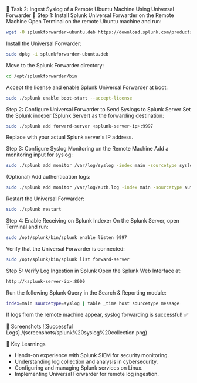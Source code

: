 📂 Task 2: Ingest Syslog of a Remote Ubuntu Machine Using Universal Forwarder 🔄
Step 1: Install Splunk Universal Forwarder on the Remote Machine
Open Terminal on the remote Ubuntu machine and run:
```bash
wget -O splunkforwarder-ubuntu.deb https://download.splunk.com/products/universalforwarder/releases/latest/linux/splunkforwarder-latest-linux-2.0-amd64.deb
```
Install the Universal Forwarder:
```bash
sudo dpkg -i splunkforwarder-ubuntu.deb
```

Move to the Splunk Forwarder directory:
```bash
cd /opt/splunkforwarder/bin
```

Accept the license and enable Splunk Universal Forwarder at boot:
```bash
sudo ./splunk enable boot-start --accept-license
```

Step 2: Configure Universal Forwarder to Send Syslogs to Splunk Server
Set the Splunk indexer (Splunk Server) as the forwarding destination:
```bash
sudo ./splunk add forward-server <splunk-server-ip>:9997
```
Replace <splunk-server-ip> with your actual Splunk server's IP address.

Step 3: Configure Syslog Monitoring on the Remote Machine
Add a monitoring input for syslog:
```bash
sudo ./splunk add monitor /var/log/syslog -index main -sourcetype syslog
```

(Optional) Add authentication logs:
```bash
sudo ./splunk add monitor /var/log/auth.log -index main -sourcetype authlog
```

Restart the Universal Forwarder:
```bash
sudo ./splunk restart
```
Step 4: Enable Receiving on Splunk Indexer
On the Splunk Server, open Terminal and run:
```bash
sudo /opt/splunk/bin/splunk enable listen 9997
```

Verify that the Universal Forwarder is connected:
```bash
sudo /opt/splunk/bin/splunk list forward-server

```

Step 5: Verify Log Ingestion in Splunk
Open the Splunk Web Interface at:
```bash
http://<splunk-server-ip>:8000
```
Run the following Splunk Query in the Search & Reporting module:
```bash
index=main sourcetype=syslog | table _time host sourcetype message
```

If logs from the remote machine appear, syslog forwarding is successful! ✅


📸 Screenshots
![Successful Logs]./(screenshots/splunk%20syslog%20collection.png)


🎯 Key Learnings
- Hands-on experience with Splunk SIEM for security monitoring.
- Understanding log collection and analysis in cybersecurity.
- Configuring and managing Splunk services on Linux.
- Implementing Universal Forwarder for remote log ingestion.
